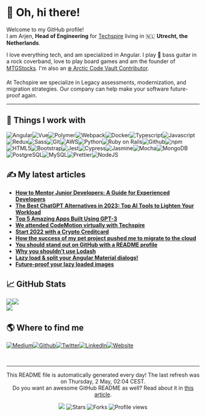 
<h1>👋 Oh, hi there!</h1>
<p>Welcome to my GitHub profile! <br/>I am Arjen,  <b>Head of Engineering</b> for <a href="https://www.techspire.nl" target="_blank">Techspire</a> living in 🇳🇱 <b>Utrecht, the Netherlands</b>.</p>
<p>I love everything tech, and am specialized in Angular. 
  I play 🎸 bass guitar in a rock coverband, love to play board games and am the founder of <a href="https://www.mtgstocks.com/" target="_blank">MTGStocks</a>. I'm also an <a href="https://archiveprogram.github.com/" target="_blank">❄️ Arctic Code Vault Contributor</a>.
</p>
<p>
  At Techspire we specialize in Legacy assessments, modernization, and migration strategies.
  Our company can help make your software future-proof again.
</p>
<hr/>
<h2>🔧 Things I work with</h2>
<p><img alt="Angular" src="https://img.shields.io/badge/-Angular-46a2f1?style=flat-square&logo=angular&logoColor=white"/><img alt="Vue" src="https://img.shields.io/badge/-Vue-46a2f1?style=flat-square&logo=vue.js&logoColor=white"/><img alt="Polymer" src="https://img.shields.io/badge/-Polymer-4392e4?style=flat-square&logo=polymer-project&logoColor=white"/><img alt="Webpack" src="https://img.shields.io/badge/-Webpack-4182d8?style=flat-square&logo=webpack&logoColor=white"/><img alt="Docker" src="https://img.shields.io/badge/-Docker-3e72cb?style=flat-square&logo=docker&logoColor=white"/><img alt="Typescript" src="https://img.shields.io/badge/-Typescript-3c62be?style=flat-square&logo=typescript&logoColor=white"/><img alt="Javascript" src="https://img.shields.io/badge/-Javascript-3952b1?style=flat-square&logo=javascript&logoColor=white"/><img alt="Redux" src="https://img.shields.io/badge/-Redux-3742a5?style=flat-square&logo=redux&logoColor=white"/><img alt="Sass" src="https://img.shields.io/badge/-Sass-343198?style=flat-square&logo=sass&logoColor=white"/><img alt="Git" src="https://img.shields.io/badge/-Git-32218b?style=flat-square&logo=git&logoColor=white"/><img alt="AWS" src="https://img.shields.io/badge/-AWS-3f1a80?style=flat-square&logo=amazon-aws&logoColor=white"/><img alt="Python" src="https://img.shields.io/badge/-Python-531676?style=flat-square&logo=python&logoColor=white"/><img alt="Ruby on Rails" src="https://img.shields.io/badge/-Ruby on Rails-68136b?style=flat-square&logo=ruby-on-rails&logoColor=white"/><img alt="Github" src="https://img.shields.io/badge/-Github-7d1061?style=flat-square&logo=github&logoColor=white"/><img alt="npm" src="https://img.shields.io/badge/-npm-910c57?style=flat-square&logo=npm&logoColor=white"/><img alt="HTML5" src="https://img.shields.io/badge/-HTML5-a6094d?style=flat-square&logo=html5&logoColor=white"/><img alt="Bootstrap" src="https://img.shields.io/badge/-Bootstrap-bb0642?style=flat-square&logo=bootstrap&logoColor=white"/><img alt="Jest" src="https://img.shields.io/badge/-Jest-cf0238?style=flat-square&logo=jest&logoColor=white"/><img alt="Cypress" src="https://img.shields.io/badge/-Cypress-d70531?style=flat-square&logo=cypress&logoColor=white"/><img alt="Jasmine" src="https://img.shields.io/badge/-Jasmine-c41533?style=flat-square&logo=jasmine&logoColor=white"/><img alt="Mocha" src="https://img.shields.io/badge/-Mocha-b22534?style=flat-square&logo=mocha&logoColor=white"/><img alt="MongoDB" src="https://img.shields.io/badge/-MongoDB-9f3536?style=flat-square&logo=mongodb&logoColor=white"/><img alt="PostgreSQL" src="https://img.shields.io/badge/-PostgreSQL-8d4537?style=flat-square&logo=postgresql&logoColor=white"/><img alt="MySQL" src="https://img.shields.io/badge/-MySQL-7a5539?style=flat-square&logo=mysql&logoColor=white"/><img alt="Prettier" src="https://img.shields.io/badge/-Prettier-68653a?style=flat-square&logo=prettier&logoColor=white"/><img alt="NodeJS" src="https://img.shields.io/badge/-NodeJS-55753c?style=flat-square&logo=Node.js&logoColor=white"/>
</p>
<h2>✍ My latest articles</h2>
<ul>
  <li><a href="https://arjenbrandenburgh.medium.com/how-to-mentor-junior-developers-a-guide-for-experienced-developers-91e90158f31b?source=rss-4e994d74f767------2"><b>How to Mentor Junior Developers: A Guide for Experienced Developers</b></a></li>
  <li><a href="https://arjenbrandenburgh.medium.com/the-best-chatgpt-alternatives-in-2023-top-ai-tools-to-lighten-your-workload-90e73836c6a4?source=rss-4e994d74f767------2"><b>The Best ChatGPT Alternatives in 2023: Top AI Tools to Lighten Your Workload</b></a></li>
  <li><a href="https://arjenbrandenburgh.medium.com/top-5-amazing-apps-built-using-gpt-3-d1dea8476a16?source=rss-4e994d74f767------2"><b>Top 5 Amazing Apps Built Using GPT-3</b></a></li>
  <li><a href="https://medium.com/techspiration/we-attended-codemotion-virtually-with-techspire-26869d6dacbf?source=rss-4e994d74f767------2"><b>We attended CodeMotion virtually with Techspire</b></a></li>
  <li><a href="https://arjenbrandenburgh.medium.com/start-2022-with-a-crypto-creditcard-da8b24dc367f?source=rss-4e994d74f767------2"><b>Start 2022 with a Crypto Creditcard</b></a></li>
  <li><a href="https://medium.com/techspiration/how-the-success-of-my-pet-project-pushed-me-to-migrate-to-the-cloud-fa9a4078ab62?source=rss-4e994d74f767------2"><b>How the success of my pet project pushed me to migrate to the cloud</b></a></li>
  <li><a href="https://medium.com/techspiration/you-should-stand-out-on-github-with-a-readme-profile-467e047b6c18?source=rss-4e994d74f767------2"><b>You should stand out on GitHub with a README profile</b></a></li>
  <li><a href="https://medium.com/techspiration/why-you-shouldnt-use-lodash-f8504d7b7383?source=rss-4e994d74f767------2"><b>Why you shouldn’t use Lodash</b></a></li>
  <li><a href="https://medium.com/techspiration/lazy-load-split-your-angular-material-dialogs-61800e06173e?source=rss-4e994d74f767------2"><b>Lazy load &amp; split your Angular Material dialogs!</b></a></li>
  <li><a href="https://medium.com/techspiration/future-proof-your-lazy-loaded-images-16160bb51e58?source=rss-4e994d74f767------2"><b>Future-proof your lazy loaded images</b></a></li>
</ul>
<h2>📈 GitHub Stats</h2><a href="https://github.com/arjenbrandenburgh/arjenbrandenburgh"><img align="center" src="https://github-readme-stats.vercel.app/api/top-langs/?username=arjenbrandenburgh&amp;title_color=24292e&amp;text_color=24292e&amp;icon_color=24292e&amp;bg_color=ffffff"/></a><a href="https://github.com/arjenbrandenburgh/arjenbrandenburgh"><img align="center" src="https://github-readme-stats.vercel.app/api?username=arjenbrandenburgh&amp;show_icons=true&amp;line_height=27&amp;count_private=true&amp;title_color=24292e&amp;text_color=24292e&amp;icon_color=24292e&amp;bg_color=ffffff"/></a><br/><a href="https://github.com/arjenbrandenburgh/arjenbrandenburgh"><img align="center" src="https://github-readme-stats.vercel.app/api/pin/?username=arjenbrandenburgh&amp;repo=arjenbrandenburgh&amp;title_color=24292e&amp;text_color=24292e&amp;icon_color=24292e&amp;bg_color=ffffff"/></a>
<h2>🌎 Where to find me</h2>
<p><a href="https://medium.com/@arjenbrandenburgh" target="_blank"><img alt="Medium" src="https://img.shields.io/badge/Medium-%2312100E.svg?&style=for-the-badge&logo=Medium&logoColor=white"/></a><a href="https://github.com/arjenbrandenburgh" target="_blank"><img alt="Github" src="https://img.shields.io/badge/Github-%2312100E.svg?&style=for-the-badge&logo=Github&logoColor=white"/></a><a href="https://twitter.com/ArjenBrand" target="_blank"><img alt="Twitter" src="https://img.shields.io/badge/Twitter-%231DA1F2.svg?&style=for-the-badge&logo=Twitter&logoColor=white"/></a><a href="https://www.linkedin.com/in/arjen-brandenburgh" target="_blank"><img alt="LinkedIn" src="https://img.shields.io/badge/LinkedIn-%230077B5.svg?&style=for-the-badge&logo=LinkedIn&logoColor=white"/></a><a href="https://www.arjenbrandenburgh.nl" target="_blank"><img alt="Website" src="https://img.shields.io/badge/Website-%234285F4.svg?&style=for-the-badge&logo=google-chrome&logoColor=white"/></a>
</p><br/>
<hr/>
<p align="center">This README file is automatically generated every day! The last refresh was on Thursday, 2 May, 02:04 CEST.<br/>Do you want an awesome GitHub README as well? Read about it in <a href="https://medium.com/@arjenbrandenburgh/you-should-stand-out-on-github-with-a-readme-profile-467e047b6c18" target="_blank">this article</a>.</p>
<p align="center"><img src="https://github.com/arjenbrandenburgh/arjenbrandenburgh/workflows/README%20build/badge.svg"/> <img alt="Stars" src="https://img.shields.io/github/stars/arjenbrandenburgh/arjenbrandenburgh?style=flat-square&labelColor=343b41"/> <img alt="Forks" src="https://img.shields.io/github/forks/arjenbrandenburgh/arjenbrandenburgh?style=flat-square&labelColor=343b41"/> <img src="https://gpvc.arturio.dev/arjenbrandenburgh" alt="Profile views"/></p>